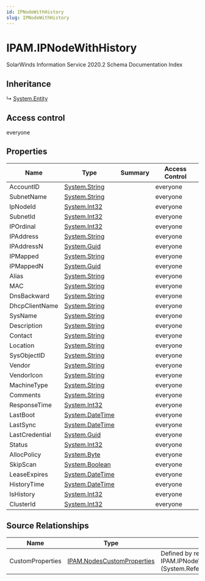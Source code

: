```yaml
---
id: IPNodeWithHistory
slug: IPNodeWithHistory
---
```


# IPAM.IPNodeWithHistory

SolarWinds Information Service 2020.2 Schema Documentation Index

## Inheritance

↳ [System.Entity](./../System/Entity)

## Access control

everyone

## Properties

| Name | Type | Summary | Access Control |
| ------ | ------ | ------ | ------ |
| AccountID | [System.String](https://docs.microsoft.com/en-us/dotnet/api/system.string) |  | everyone |
| SubnetName | [System.String](https://docs.microsoft.com/en-us/dotnet/api/system.string) |  | everyone |
| IpNodeId | [System.Int32](https://docs.microsoft.com/en-us/dotnet/api/system.int32) |  | everyone |
| SubnetId | [System.Int32](https://docs.microsoft.com/en-us/dotnet/api/system.int32) |  | everyone |
| IPOrdinal | [System.Int32](https://docs.microsoft.com/en-us/dotnet/api/system.int32) |  | everyone |
| IPAddress | [System.String](https://docs.microsoft.com/en-us/dotnet/api/system.string) |  | everyone |
| IPAddressN | [System.Guid](https://docs.microsoft.com/en-us/dotnet/api/system.guid) |  | everyone |
| IPMapped | [System.String](https://docs.microsoft.com/en-us/dotnet/api/system.string) |  | everyone |
| IPMappedN | [System.Guid](https://docs.microsoft.com/en-us/dotnet/api/system.guid) |  | everyone |
| Alias | [System.String](https://docs.microsoft.com/en-us/dotnet/api/system.string) |  | everyone |
| MAC | [System.String](https://docs.microsoft.com/en-us/dotnet/api/system.string) |  | everyone |
| DnsBackward | [System.String](https://docs.microsoft.com/en-us/dotnet/api/system.string) |  | everyone |
| DhcpClientName | [System.String](https://docs.microsoft.com/en-us/dotnet/api/system.string) |  | everyone |
| SysName | [System.String](https://docs.microsoft.com/en-us/dotnet/api/system.string) |  | everyone |
| Description | [System.String](https://docs.microsoft.com/en-us/dotnet/api/system.string) |  | everyone |
| Contact | [System.String](https://docs.microsoft.com/en-us/dotnet/api/system.string) |  | everyone |
| Location | [System.String](https://docs.microsoft.com/en-us/dotnet/api/system.string) |  | everyone |
| SysObjectID | [System.String](https://docs.microsoft.com/en-us/dotnet/api/system.string) |  | everyone |
| Vendor | [System.String](https://docs.microsoft.com/en-us/dotnet/api/system.string) |  | everyone |
| VendorIcon | [System.String](https://docs.microsoft.com/en-us/dotnet/api/system.string) |  | everyone |
| MachineType | [System.String](https://docs.microsoft.com/en-us/dotnet/api/system.string) |  | everyone |
| Comments | [System.String](https://docs.microsoft.com/en-us/dotnet/api/system.string) |  | everyone |
| ResponseTime | [System.Int32](https://docs.microsoft.com/en-us/dotnet/api/system.int32) |  | everyone |
| LastBoot | [System.DateTime](https://docs.microsoft.com/en-us/dotnet/api/system.datetime) |  | everyone |
| LastSync | [System.DateTime](https://docs.microsoft.com/en-us/dotnet/api/system.datetime) |  | everyone |
| LastCredential | [System.Guid](https://docs.microsoft.com/en-us/dotnet/api/system.guid) |  | everyone |
| Status | [System.Int32](https://docs.microsoft.com/en-us/dotnet/api/system.int32) |  | everyone |
| AllocPolicy | [System.Byte](https://docs.microsoft.com/en-us/dotnet/api/system.byte) |  | everyone |
| SkipScan | [System.Boolean](https://docs.microsoft.com/en-us/dotnet/api/system.boolean) |  | everyone |
| LeaseExpires | [System.DateTime](https://docs.microsoft.com/en-us/dotnet/api/system.datetime) |  | everyone |
| HistoryTime | [System.DateTime](https://docs.microsoft.com/en-us/dotnet/api/system.datetime) |  | everyone |
| IsHistory | [System.Int32](https://docs.microsoft.com/en-us/dotnet/api/system.int32) |  | everyone |
| ClusterId | [System.Int32](https://docs.microsoft.com/en-us/dotnet/api/system.int32) |  | everyone |

## Source Relationships

| Name | Type | Notes |
| ------ | ------ | ------ |
| CustomProperties | [IPAM.NodesCustomProperties](./../IPAM/NodesCustomProperties) | Defined by relationship IPAM.IPNodeWithHistoryHostsNodesCustomProperties (System.Reference) |

